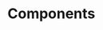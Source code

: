 <!-- Space: Projects -->
<!-- Parent: ZshNvm -->
<!-- Title: Components ZshNvm -->
<!-- Label: ZshNvm -->
<!-- Label: Project -->
<!-- Label: Components -->
<!-- Include: disclaimer.md -->
<!-- Include: ac:toc -->

# Components
